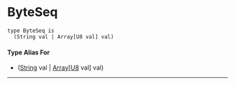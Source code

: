 # ByteSeq

```pony
type ByteSeq is
  (String val | Array[U8 val] val)
```

#### Type Alias For

* ([String](builtin-String) val | [Array](builtin-Array)\[[U8](builtin-U8) val\] val)

---

